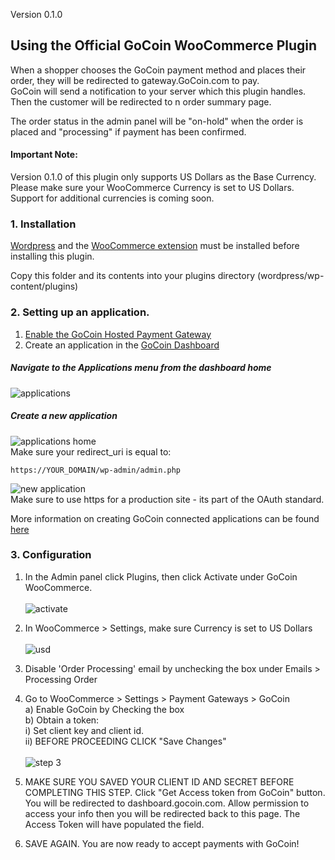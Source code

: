 Version 0.1.0

## Using the Official GoCoin WooCommerce Plugin
When a shopper chooses the GoCoin payment method and places their order, they will be redirected to gateway.GoCoin.com to pay.  
GoCoin will send a notification to your server which this plugin handles.  Then the customer will be redirected to n order summary page.  

The order status in the admin panel will be "on-hold" when the order is placed and "processing" if payment has been confirmed. 

#### Important Note: 
Version 0.1.0 of this plugin only supports US Dollars as the Base Currency. Please make sure your WooCommerce Currency is set to US Dollars. Support for additional currencies is coming soon. 

### 1. Installation
[Wordpress](http://www.wordpress.org) and the [WooCommerce extension](http://wordpress.org/plugins/woocommerce/) must be installed before installing this plugin.

Copy this folder and its contents into your plugins directory (wordpress/wp-content/plugins)

### 2. Setting up an application.
1) [Enable the GoCoin Hosted Payment Gateway](http://www.gocoin.com/docs/hosted_gateway)<br>
2) Create an application in the [GoCoin Dashboard](https://dashboard.gocoin.com)

##### Navigate to the Applications menu from the dashboard home<br>
![applications](https://dl.dropboxusercontent.com/spa/pvghiam459l0yh2/rj1pj_-a.png)

##### Create a new application <br>
![applications home](https://dl.dropboxusercontent.com/spa/pvghiam459l0yh2/s61g2gn8.png)<br>
Make sure your redirect_uri is equal to:

```
https://YOUR_DOMAIN/wp-admin/admin.php
```

![new application](https://dl.dropboxusercontent.com/spa/pvghiam459l0yh2/d5tqf3zq.png)<br>
Make sure to use https for a production site - its part of the OAuth standard.

More information on creating GoCoin connected applications can be found [here](http://www.gocoin.com/docs/create_application)

### 3. Configuration

1. In the Admin panel click Plugins, then click Activate under GoCoin WooCommerce. <br><br>
![activate](https://dl.dropboxusercontent.com/spa/pvghiam459l0yh2/eleb5ers.png)<br>
2. In WooCommerce > Settings, make sure Currency is set to US Dollars <br><br>
![usd](https://dl.dropboxusercontent.com/spa/pvghiam459l0yh2/j4a-5r70.png)<br>

3. Disable 'Order Processing' email by unchecking the box under Emails > Processing Order <br>

4. Go to WooCommerce > Settings > Payment Gateways > GoCoin <br>
  a) Enable GoCoin by Checking the box <br>
  b) Obtain a token:<br>
    i) Set client key and client id. <br>
    ii) BEFORE PROCEEDING CLICK "Save Changes" <br>
    <br>
![step 3](https://dl.dropboxusercontent.com/spa/pvghiam459l0yh2/2duixbff.png)
 
4. MAKE SURE YOU SAVED YOUR CLIENT ID AND SECRET BEFORE COMPLETING THIS STEP. Click "Get Access token from GoCoin" button. You will be redirected to dashboard.gocoin.com. Allow permission to access your info then you will be redirected back to this page. The Access Token will have populated the field.  
5. SAVE AGAIN. You are now ready to accept payments with GoCoin!






	
	